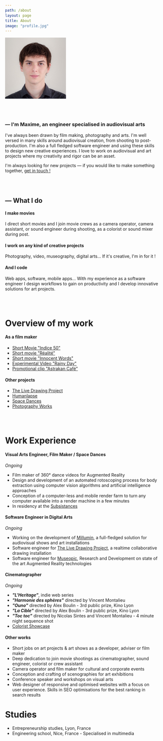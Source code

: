 ```yaml
---
path: /about
layout: page
title: About
image: "profile.jpg"
---
```

<div class="roundGatsbyPicture" style="width: 200px">


<img src="profile.jpg"></img>

</div>
<br/>
<br/>



### — I'm Maxime, an engineer specialised in __audiovisual arts__


I've always been drawn by film making, photography and arts. I'm well versed in many skills around audiovisual creation, from shooting to post-production. I'm also a full fledged software engineer and using these skills to design new creative experiences. 
I love to work on audiovisual and art projects where my creativity and rigor can be an asset.
 
I'm always looking for new projects — if you would like to make something together, [get in touch !](/contact)


<br><br>

## — What I do

#### I make movies
I direct short movies and I join movie crews as a camera operator, camera assistant, or sound engineer during shooting, as a colorist or sound mixer during post.

#### I work on any kind of creative projects
Photography, video, museography, digital arts... If it's creative, I'm in for it !

#### And I code
Web apps, software, mobile apps... With my experience as a software engineer I design workflows to gain on productivity and I develop innovative solutions for art projects.

<br/>
<br/>

# Overview of my work

#### As a film maker
* [Short Movie "Indice 50"](/indice50#content)
* [Short movie "Réalité"](/realite#content)
* [Short movie "Innocent Words"](/innocentWords#content)
* [Experimental Video "Rainy Day"](/rainyday#content)
* [Promotional clip "Astrakan Café"](/badhinjan-trio#content)

#### Other projects
* [The Live Drawing Project](/livedrawing#content)
* [Humanlapse](/humanlapseProject#content)
* [Space Dances](/spacedances#content)
* [Photography Works](/photography)


<br/>
<br/>

# Work Experience


#### Visual Arts Engineer, Film Maker / Space Dances
_Ongoing_  
* Film maker of 360° dance videos for Augmented Reality
* Design and development of an automated rotoscoping process for body extraction using computer vision algorithms and artificial intelligence approaches
* Conception of a computer-less and mobile render farm to turn any computer available into a render machine in a few minutes
* In residency at the [Subsistances](//www.les-subs.com/)


#### Software Engineer in Digital Arts
_Ongoing_  
* Working on the development of [Millumin](https://www.millumin.com/), a full-fledged solution for audiovisual shows and art installations
* Software engineer for [The Live Drawing Project](/livedrawing#content), a realtime collaborative drawing installation
* Software engineer for [Museopic](//www.museopic.com/), Research and Development on state of the art Augmented Reality technologies


#### Cinematographer
_Ongoing_  
* **_"L'Heritage"_**, indie web series  
* **_"Harmonie des sphères"_** directed by Vincent Montalieu  
* **_"Ouno"_** directed by Alex Boulin - 3rd public prize, Kino Lyon  
* **_"La Cible"_** directed by Alex Boulin - 3rd public prize, Kino Lyon  
* **_"Toc toc"_** directed by Nicolas Sintes and Vincent Montalieu  - 4 minute night sequence shot  
* [Colorist Showcase](/colorist/)


#### Other works
* Short jobs on art projects & art shows as a developer, adviser or film maker  
* Deep dedication to join movie shootings as cinematographer, sound engineer, colorist or crew assistant  
* Camera operator and film maker for cultural and corporate events  
* Conception and crafting of scenographies for art exhibitions 
* Conference speaker and workshops on visual arts  
* Web designer of responsive and optimised websites with a focus on user experience. Skills in SEO optimisations for the best ranking in search results  
 


# Studies
* Entrepreneurship studies, Lyon, France  
* Engineering school, Nice, France - Specialised in multimedia  